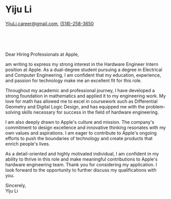 # Yiju Li
[YijuLi.career@gmail.com](mailto:YijuLi.career@gmail.com), [(518)-258-3650](tel:5182583650)

<br><br><br>

Dear Hiring Professionals at Apple,

 am writing to express my strong interest in the Hardware Engineer Intern position at Apple. As a dual-degree student pursuing a degree in Electrical and Computer Engineering, I am confident that my education, experience, and passion for technology make me an excellent fit for this role.

Throughout my academic and professional journey, I have developed a strong foundation in mathematics and applied it to my engineering work. My love for math has allowed me to excel in coursework such as Differential Geometry and Digital Logic Design, and has equipped me with the problem-solving skills necessary for success in the field of hardware engineering.

I am also deeply drawn to Apple's culture and mission. The company's commitment to design excellence and innovative thinking resonates with my own values and aspirations. I am eager to contribute to Apple's ongoing efforts to push the boundaries of technology and create products that enrich people's lives.

As a detail-oriented and highly motivated individual, I am confident in my ability to thrive in this role and make meaningful contributions to Apple's hardware engineering team. Thank you for considering my application. I look forward to the opportunity to further discuss my qualifications with you.

Sincerely,  
Yiju Li




